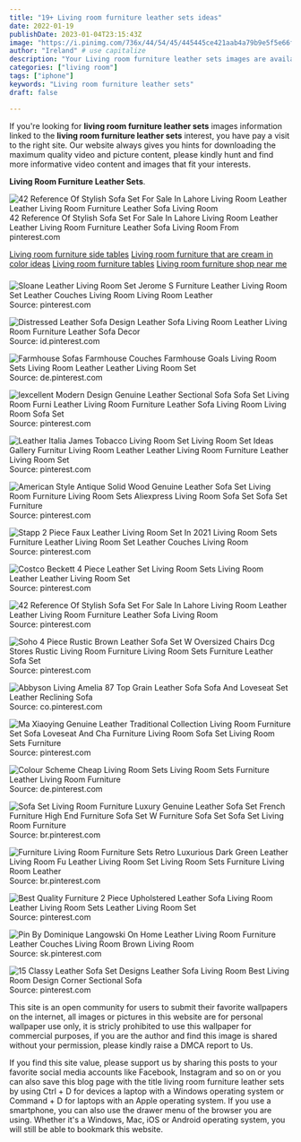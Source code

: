 ```yaml
---
title: "19+ Living room furniture leather sets ideas"
date: 2022-01-19
publishDate: 2023-01-04T23:15:43Z
image: "https://i.pinimg.com/736x/44/54/45/445445ce421aab4a79b9e5f5e66ffe2c.jpg"
author: "Ireland" # use capitalize
description: "Your Living room furniture leather sets images are available. Living room furniture leather sets are a topic that is being searched for and liked by netizens now. You can Download the Living room furniture leather sets files here. Download all royalty-free images."
categories: ["living room"]
tags: ["iphone"]
keywords: "Living room furniture leather sets"
draft: false

---
```


If you're looking for **living room furniture leather sets** images information linked to the **living room furniture leather sets** interest, you have pay a visit to the right  site.  Our website always  gives you  hints  for downloading  the maximum  quality video and picture  content, please kindly hunt and find more informative video content and images  that fit your interests.

**Living Room Furniture Leather Sets**. 

![42 Reference Of Stylish Sofa Set For Sale In Lahore Living Room Leather Leather Living Room Furniture Leather Sofa Living Room](https://i.pinimg.com/originals/1d/9c/e7/1d9ce78f79678165ab158009a1b0ec08.jpg "42 Reference Of Stylish Sofa Set For Sale In Lahore Living Room Leather Leather Living Room Furniture Leather Sofa Living Room")
42 Reference Of Stylish Sofa Set For Sale In Lahore Living Room Leather Leather Living Room Furniture Leather Sofa Living Room From pinterest.com

[Living room furniture side tables](/living-room-furniture-side-tables/)
[Living room furniture that are cream in color ideas](/living-room-furniture-that-are-cream-in-color-ideas/)
[Living room furniture tables](/living-room-furniture-tables/)
[Living room furniture shop near me](/living-room-furniture-shop-near-me/)



### 

 


![Sloane Leather Living Room Set Jerome S Furniture Leather Living Room Set Leather Couches Living Room Living Room Leather](https://i.pinimg.com/originals/fe/11/b7/fe11b722e99c3e11405eb44c3ff874ee.png "Sloane Leather Living Room Set Jerome S Furniture Leather Living Room Set Leather Couches Living Room Living Room Leather")
Source: pinterest.com

 

![Distressed Leather Sofa Design Leather Sofa Living Room Leather Living Room Furniture Leather Sofa Decor](https://i.pinimg.com/originals/50/00/6c/50006c22e1973e1fd334f1bb9c815b79.jpg "Distressed Leather Sofa Design Leather Sofa Living Room Leather Living Room Furniture Leather Sofa Decor")
Source: id.pinterest.com

 

![Farmhouse Sofas Farmhouse Couches Farmhouse Goals Living Room Sets Living Room Leather Leather Living Room Set](https://i.pinimg.com/564x/2e/eb/f8/2eebf82230a7008fb685595ed2c441a5.jpg "Farmhouse Sofas Farmhouse Couches Farmhouse Goals Living Room Sets Living Room Leather Leather Living Room Set")
Source: de.pinterest.com

 

![Iexcellent Modern Design Genuine Leather Sectional Sofa Sofa Set Living Room Furni Leather Living Room Furniture Leather Sofa Living Room Living Room Sofa Set](https://i.pinimg.com/originals/18/d9/22/18d9226e7eebe89e34e53e4194660737.jpg "Iexcellent Modern Design Genuine Leather Sectional Sofa Sofa Set Living Room Furni Leather Living Room Furniture Leather Sofa Living Room Living Room Sofa Set")
Source: pinterest.com

 

![Leather Italia James Tobacco Living Room Set Living Room Set Ideas Gallery Furnitur Living Room Leather Leather Living Room Furniture Leather Living Room Set](https://i.pinimg.com/originals/21/d8/0e/21d80ee03f0225076e88421e14e6156f.jpg "Leather Italia James Tobacco Living Room Set Living Room Set Ideas Gallery Furnitur Living Room Leather Leather Living Room Furniture Leather Living Room Set")
Source: pinterest.com

 

![American Style Antique Solid Wood Genuine Leather Sofa Set Living Room Furniture Living Room Sets Aliexpress Living Room Sofa Set Sofa Set Furniture](https://i.pinimg.com/originals/31/93/d7/3193d7cf61717f88de141a585cee1b36.jpg "American Style Antique Solid Wood Genuine Leather Sofa Set Living Room Furniture Living Room Sets Aliexpress Living Room Sofa Set Sofa Set Furniture")
Source: pinterest.com

 

![Stapp 2 Piece Faux Leather Living Room Set In 2021 Living Room Sets Furniture Leather Living Room Set Leather Couches Living Room](https://i.pinimg.com/474x/ef/57/96/ef5796509668f35745d41be782d1768d.jpg "Stapp 2 Piece Faux Leather Living Room Set In 2021 Living Room Sets Furniture Leather Living Room Set Leather Couches Living Room")
Source: pinterest.com

 

![Costco Beckett 4 Piece Leather Set Living Room Sets Living Room Leather Leather Living Room Set](https://i.pinimg.com/originals/20/f0/e0/20f0e05d6fe09a6b92aa461aa5bd6518.jpg "Costco Beckett 4 Piece Leather Set Living Room Sets Living Room Leather Leather Living Room Set")
Source: pinterest.com

 

![42 Reference Of Stylish Sofa Set For Sale In Lahore Living Room Leather Leather Living Room Furniture Leather Sofa Living Room](https://i.pinimg.com/originals/1d/9c/e7/1d9ce78f79678165ab158009a1b0ec08.jpg "42 Reference Of Stylish Sofa Set For Sale In Lahore Living Room Leather Leather Living Room Furniture Leather Sofa Living Room")
Source: pinterest.com

 

![Soho 4 Piece Rustic Brown Leather Sofa Set W Oversized Chairs Dcg Stores Rustic Living Room Furniture Living Room Sets Furniture Leather Sofa Set](https://i.pinimg.com/originals/e8/4e/aa/e84eaafd1f9fa9b377cc768fee1c9c2f.jpg "Soho 4 Piece Rustic Brown Leather Sofa Set W Oversized Chairs Dcg Stores Rustic Living Room Furniture Living Room Sets Furniture Leather Sofa Set")
Source: pinterest.com

 

![Abbyson Living Amelia 87 Top Grain Leather Sofa Sofa And Loveseat Set Leather Reclining Sofa](https://i.pinimg.com/originals/c1/43/f0/c143f0336ca0548e9d6b33f35d4a6d1e.png "Abbyson Living Amelia 87 Top Grain Leather Sofa Sofa And Loveseat Set Leather Reclining Sofa")
Source: co.pinterest.com

 

![Ma Xiaoying Genuine Leather Traditional Collection Living Room Furniture Set Sofa Loveseat And Cha Furniture Living Room Sofa Set Living Room Sets Furniture](https://i.pinimg.com/originals/89/8a/6f/898a6ff72450efc6359c88c57e19d42e.jpg "Ma Xiaoying Genuine Leather Traditional Collection Living Room Furniture Set Sofa Loveseat And Cha Furniture Living Room Sofa Set Living Room Sets Furniture")
Source: pinterest.com

 

![Colour Scheme Cheap Living Room Sets Living Room Sets Furniture Leather Living Room Furniture](https://i.pinimg.com/originals/9e/ac/bc/9eacbc8ad3ffc73c6f99acba2c64f5d9.jpg "Colour Scheme Cheap Living Room Sets Living Room Sets Furniture Leather Living Room Furniture")
Source: de.pinterest.com

 

![Sofa Set Living Room Furniture Luxury Genuine Leather Sofa Set French Furniture High End Furniture Sofa Set W Furniture Sofa Set Sofa Set Living Room Furniture](https://i.pinimg.com/originals/8d/91/6c/8d916c0e00f191371d28b67d04da4eeb.jpg "Sofa Set Living Room Furniture Luxury Genuine Leather Sofa Set French Furniture High End Furniture Sofa Set W Furniture Sofa Set Sofa Set Living Room Furniture")
Source: br.pinterest.com

 

![Furniture Living Room Furniture Sets Retro Luxurious Dark Green Leather Living Room Fu Leather Living Room Set Living Room Sets Furniture Living Room Leather](https://i.pinimg.com/originals/5c/96/f7/5c96f700a3896e02da7acd7c64ac5af7.jpg "Furniture Living Room Furniture Sets Retro Luxurious Dark Green Leather Living Room Fu Leather Living Room Set Living Room Sets Furniture Living Room Leather")
Source: br.pinterest.com

 

![Best Quality Furniture 2 Piece Upholstered Leather Sofa Living Room Leather Living Room Sets Leather Living Room Set](https://i.pinimg.com/474x/d5/4f/37/d54f377c7b0ff83b85340405f781bcb7.jpg "Best Quality Furniture 2 Piece Upholstered Leather Sofa Living Room Leather Living Room Sets Leather Living Room Set")
Source: pinterest.com

 

![Pin By Dominique Langowski On Home Leather Living Room Furniture Leather Couches Living Room Brown Living Room](https://i.pinimg.com/originals/83/27/04/832704bccad44f6e89fb34efb7ede508.jpg "Pin By Dominique Langowski On Home Leather Living Room Furniture Leather Couches Living Room Brown Living Room")
Source: sk.pinterest.com

 

![15 Classy Leather Sofa Set Designs Leather Sofa Living Room Best Living Room Design Corner Sectional Sofa](https://i.pinimg.com/736x/44/54/45/445445ce421aab4a79b9e5f5e66ffe2c.jpg "15 Classy Leather Sofa Set Designs Leather Sofa Living Room Best Living Room Design Corner Sectional Sofa")
Source: pinterest.com

 

This site is an open community for users to submit their favorite wallpapers on the internet, all images or pictures in this website are for personal wallpaper use only, it is stricly prohibited to use this wallpaper for commercial purposes, if you are the author and find this image is shared without your permission, please kindly raise a DMCA report to Us.

If you find this site value, please support us by sharing this posts to your favorite social media accounts like Facebook, Instagram and so on or you can also save this blog page with the title living room furniture leather sets by using Ctrl + D for devices a laptop with a Windows operating system or Command + D for laptops with an Apple operating system. If you use a smartphone, you can also use the drawer menu of the browser you are using. Whether it's a Windows, Mac, iOS or Android operating system, you will still be able to bookmark this website.
